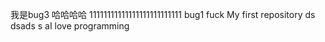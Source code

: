 
我是bug3
哈哈哈哈
11111111111111111111111111
bug1
fuck
My first repository
ds
dsads
s
aI love programming
